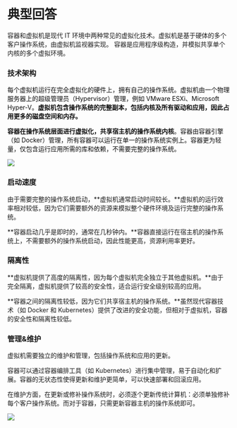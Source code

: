 # 典型回答
容器和虚拟机是现代 IT 环境中两种常见的虚拟化技术。虚拟机是基于硬体的多个客户操作系统，由虚拟机监视器实现。 容器是应用程序级构造，并模拟共享单个内核的多个虚拟环境。



### 技术架构
<font style="color:rgb(13, 13, 13);">每个虚拟机运行在完全虚拟化的硬件上，拥有自己的操作系统。虚拟机由一个物理服务器上的超级管理员（Hypervisor）管理，例如 VMware ESXi、Microsoft Hyper-V。</font>**<font style="color:rgb(13, 13, 13);">虚拟机包含操作系统的完整副本，包括内核及所有驱动和应用，因此占用更多的磁盘空间和内存。</font>**



**<font style="color:rgb(13, 13, 13);">容器在操作系统层面进行虚拟化，共享宿主机的操作系统内核</font>**<font style="color:rgb(13, 13, 13);">。容器由容器引擎（如 Docker）管理，所有容器可以运行在单一的操作系统实例上。容器更为轻量，仅包含运行应用所需的库和依赖，不需要完整的操作系统。</font>

![](https://cdn.nlark.com/yuque/0/2024/png/5378072/1714795454373-d368cb11-f6b6-429c-8179-075115ec9e16.png)

### 启动速度
由于需要完整的操作系统启动，**虚拟机通常启动时间较长。**虚拟机的运行效率相对较低，因为它们需要额外的资源来模拟整个硬件环境及运行完整的操作系统。



**容器启动几乎是即时的，通常在几秒钟内。**容器直接运行在宿主机的操作系统上，不需要额外的操作系统启动，因此性能更高，资源利用率更好。



### 隔离性


**虚拟机提供了高度的隔离性，因为每个虚拟机完全独立于其他虚拟机。**由于完全隔离，虚拟机提供了较高的安全性，适合运行安全级别较高的应用。



**容器之间的隔离性较低，因为它们共享宿主机的操作系统。**虽然现代容器技术（如 Docker 和 Kubernetes）提供了改进的安全功能，但相对于虚拟机，容器的安全性和隔离性较低。



### 管理&维护
虚拟机需要独立的维护和管理，包括操作系统和应用的更新。



容器可以通过容器编排工具（如 Kubernetes）进行集中管理，易于自动化和扩展。容器的无状态性使得更新和维护更简单，可以快速部署和回滚应用。



在维护方面，在更新或修补操作系统时，必须逐个更新传统计算机：必须单独修补每个客户操作系统。而对于容器，只需更新容器主机的操作系统即可。



![](https://cdn.nlark.com/yuque/0/2024/png/5378072/1714795639984-4cbe35f7-2247-44d4-aefe-561806a40095.png)

  




